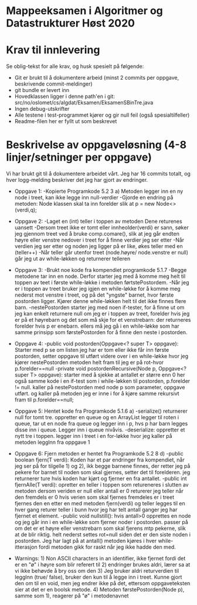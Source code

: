 # Mappeeksamen i Algoritmer og Datastrukturer Høst 2020

# Krav til innlevering

Se oblig-tekst for alle krav, og husk spesielt på følgende:

* Git er brukt til å dokumentere arbeid (minst 2 commits per oppgave, beskrivende commit-meldinger)	
* git bundle er levert inn
* Hovedklassen ligger i denne path'en i git: src/no/oslomet/cs/algdat/Eksamen/EksamenSBinTre.java
* Ingen debug-utskrifter
* Alle testene i test-programmet kjører og gir null feil (også spesialtilfeller)
* Readme-filen her er fyllt ut som beskrevet


# Beskrivelse av oppgaveløsning (4-8 linjer/setninger per oppgave)

Vi har brukt git til å dokumentere arbeidet vårt. Jeg har 16 commits totalt, og hver logg-melding beskriver det jeg har gjort av endringer.

* Oppgave 1: -Kopierte Programkode 5.2 3 a)
              Metoden legger inn en ny node i treet, kan ikke legge inn null-verdier
             -Gjorde en endring på metoden:
              Node klassen skal ta inn forelder slik at
              p = new Node<>(verdi,q);
              
* Oppgave 2: -Laget en (int) teller i toppen av metoden
              Dene returenes uansett
             -Dersom treet ikke er tomt eller innheolder(verdi) er sann, søker jeg gjennom treet
              ved å bruke comp.comare(), slik at jeg går endten høyre eller venstre nedover i treet for å finne verdier jeg ser etter
             -Når verdien jeg ser etter og noden jeg ligger på er like, økes teller med en (teller++)
             -Når teller går utenfor treet (node.høyre/ node.venstre er null) går jeg ut av while-løkken og returnerer telleren
             
* Oppgave 3: -Brukt noe kode fra kompendiet programkode 5.1.7
             -Begge metodene tar inn en node. Derfor starter jeg med å komme meg helt til toppen av teet i første while-løkke
              i metoden førtstePostordem.
             -Når jeg er i toppen av treet bruker jeg igjen en while-løkke for å komme meg nederst mot venstre i treet, og på det "yngste" barnet,
              hvor første postorden ligger. Kjører denne while-løkken helt til det ikke finnes flere barn.
             -nestePostorden starter jeg med noen if-tester, for å finne ut om jeg kan enkelt returnere null om jeg er i toppen av treet,
              forelder hvis jeg er på et høyrebarn og det som må skje for et venstrebarn:
              der returneres forelder hvis p er enebarn.
              ellers må jeg gå i en while-løkke som har samme prinsipp som førstePostorden for å finne den neste i postorden.
              
* Oppgave 4: -public void postorden(Oppgave<? super T> oppgave):         
              Starter med p se om listen jeg har er tom eller ikke
              får inn første postorden, setter oppgave til utført
              videre over i en while-løkke hvor jeg kjører nestePostorden metoden helt fram til jeg er på rot-hvor p.forelder==null
             -private void postordenRecursive(Node<T> p, Oppgave<? super T> oppgave):
              starter med å sjekke at antallet er større enn 0 her også
              samme kode i en if-test som i while-løkken til postorden, p.forelder != null.
              kaller på nestePostorden med node p som parameter, oppgave utført.
              og kaller på metoden jeg er inne i for å kjøre samme rekursivt fram til p.forelder==null;

* Oppgave 5:  Hentet kode fra Programkode 5.1.6 a)
             -serialize() returnerer null for tomt tre.
              oppretter en queue og en ArrayList
              legger til roten i queue, tar ut en node fra queue og legger inn i p, hvs p har barn legges disse inn i queue.
              Legger inn i queue nivåvis.
             -deserialize:
              oppretter et nytt tre i toppen.
              legger inn i treet i en for-løkke hvor jeg kaller på metoden leggInn fra oppgave 1
              
              
* Oppgave 6: Fjern metoden er hentet fra Programkode 5.2 8 d)
            -public boolean fjern(T verdi):
             Koden har et par endringer fra kompendiet, når jeg ser på for tilgelle 1) og 2), ikk begge barnene finnes,
             der retter jeg på pekere for barnet til noden som skal gjernes, setter det til forelderen.
             jeg returnerer ture hvis koden har kjørt og fjerner en fra antallet.
            -public int fjernAlle(T verdi):
             opretter en teller i toppen som retureneres i slutten av metoden
             dersom veriden er null eller antall er 0 returerer jeg teller når den fremdels er 0
             hvis verien som skal fjernes fremdeles er i treet fjernes den en etter en med metoden fjern(verdi) og teller legges til en hver gang
             returer teller i bunn hvor jeg har telt antall ganger jeg har fjernet et element.
            -public void nullstill():
             hvis antall>0 opprettes en node og jeg går inn i en while-løkke som fjerner noder i postorden.
             passer på om det er et høyre eller venstrebarn som skal fjerens mtp pekerne, slik at de blir riktig.
             helt nederst settes rot=null siden det er den siste noden i postorden.
             Jeg har lagt på at antall() metoden kjøres i hver while-itterasjon fordi metoden gikk for raskt når jeg ikke hadde den med. 
             
             
* Warnings: 1) Non ASCII characters in an identifier, ikke fjernet fordi det er en "ø" i høyre som blir referert til
            2) endringer brukes aldri, lærer sa at vi ikke behøvde å bry oss om den
            3) Jeg bruker aldri returverdien til leggInn (true/ false), bruker den kun til å legge inn i treet.
               Kunne gjort den om til en void, men jeg endrer ikke på det, ettersom oppgaveteksten sier at det er en boolsk metode.
            4) Metoden førstePostorden(Node<T> p), samme som 1), reagerer på "ø" i metodenavnet